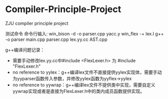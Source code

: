 # Compiler-Principle-Project
ZJU compiler principle project 

测试命令
命令行输入:
win_bison -d -o parser.cpp yacc.y
win_flex -+ lex.l
g++ -o parser main.cpp parser.cpp lex.yy.cc AST.cpp

g++编译问题记录：
- 需要手动修改lex.yy.cc中#include <FlexLexer.h> 为 #include "FlexLexer.h"
- no reference to yylex：g++编译lex文件不直接提供yylex实现体，需要手动为yyparser函数传入参数，并修改yylex函数为yyflex->yylex
- no reference to yywrap：g++编译lex文件不提供类中实现，需要自定义yywrap实现或者是直接为FlexLexer.h中的类内成员函数提供实现。